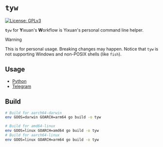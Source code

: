 # `tyw`

[![License: GPLv3](https://img.shields.io/badge/License-GPLv3-blue.svg)](https://www.gnu.org/licenses/gpl-3.0)


<code><strong>t</strong>yw</code> for **Y**ixuan's **W**orkflow is Yixuan's personal command line helper.

> [!WARNING]
> This is for personal usage.
> Breaking changes may happen.
> Notice that `tyw` is not supporting Windows and non-POSIX shells (like `fish`).

## Usage

- [Python](pkg/py/README.md)
- [Telegram](pkg/tg/README.md)

## Build

```bash
# Build for aarch64-darwin
env GOOS=darwin GOARCH=arm64 go build -o tyw

# Build for amd64-linux
env GOOS=linux GOARCH=amd64 go build -o tyw
# Build for aarch64-linux
env GOOS=linux GOARCH=arm64 go build -o tyw
```
